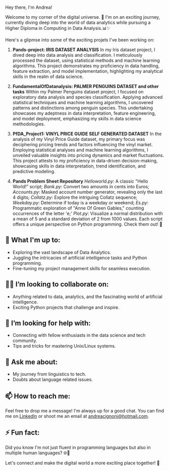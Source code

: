 Hey there, I'm Andrea!

Welcome to my corner of the digital universe. 🌌 I'm on an exciting journey, currently diving deep into the world of data analytics while pursuing a Higher Diploma in Computing in Data Analysis.📊✨ 

Here's a glipmse into some of the exciting projets I've been working on:

1. **Pands-project: IRIS DATASET ANALYSIS**
In my Iris dataset project, I dived deep into data analysis and classification. I meticulously processed the dataset, using statistical methods and machine learning algorithms. This project demonstrates my proficiency in data handling, feature extraction, and model implementation, highlighting my analytical skills in the realm of data science.

2. **FundamentalOfDatanalysis: PALMER PENGUINS DATASET and other tasks**
Within my Palmer Penguins dataset project, I focused on exploratory data analysis and species classification. Applying advanced statistical techniques and machine learning algorithms, I uncovered patterns and distinctions among penguin species. This undertaking showcases my adeptness in data interpretation, feature engineering, and model deployment, emphasizing my skills in data science methodologies.

3. **PfDA_Project1: VINYL PRICE GUIDE SELF GENERATED DATASET**
In the analysis of my Vinyl Price Guide dataset, my primary focus was deciphering pricing trends and factors influencing the vinyl market. Employing statistical analyses and machine learning algorithms, I unveiled valuable insights into pricing dynamics and market fluctuations. This project attests to my proficiency in data-driven decision-making, showcasing skills in data interpretation, trend identification, and predictive modeling.

4. **Pands Problem Sheet Repository**
*Helloworld.py*: A classic "Hello World!" script; *Bank.py*: Convert two amounts in cents into Euros; *Accounts.py*: Masked account number generator, revealing only the last 4 digits; *Collatz.py*: Explore the intriguing Collatz sequence; *Weekday.py*: Determine if today is a weekday or weekend; *Es.py*: Programmatic exploration of "Anne Of Green Gables," counting occurrences of the letter 'e;' *Plot.py*: Visualize a normal distribution with a mean of 5 and a standard deviation of 2 from 1000 values. Each script offers a unique perspective on Python programming. Check them out! 🌟

## 🌱 What I'm up to:

- Exploring the vast landscape of Data Analytics.
- Juggling the intricacies of artificial intelligence tasks and Python programming.
- Fine-tuning my project management skills for seamless execution.

## 👯‍♀️ I’m looking to collaborate on:

- Anything related to data, analytics, and the fascinating world of artificial intelligence.
- Exciting Python projects that challenge and inspire.

## 🤔 I’m looking for help with:

- Connecting with fellow enthusiasts in the data science and tech community.
- Tips and tricks for mastering Unix/Linux systems.

## 💬 Ask me about:

- My journey from linguistics to tech.
- Doubts about language related issues.

## 📫 How to reach me:

Feel free to drop me a message! I'm always up for a good chat. You can find me on [LinkedIn](https://ie.linkedin.com/in/andrea-cignoni-7290351a) or shoot me an email at [andreacignoni@hotmail.com](andreacignoni@hotmail.com).

## ⚡ Fun fact:

Did you know I'm not just fluent in programming languages but also in multiple human languages? 🌐💬

Let's connect and make the digital world a more exciting place together! 🚀
